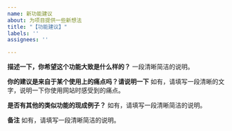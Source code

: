```yaml
---
name: 新功能建议
about: 为项目提供一些新想法
title: "【功能建议】"
labels: ''
assignees: ''

---
```


**描述一下，你希望这个功能大致是什么样的？**
一段清晰简洁的说明。

**你的建议是来自于某个使用上的痛点吗？请说明一下**
如有，请填写一段清晰的文字，说明一下你使用网站时感受到的痛点。

**是否有其他的类似功能的现成例子？**
如有，请填写一段清晰简洁的说明。

**备注**
如有，请填写一段清晰简洁的说明。
